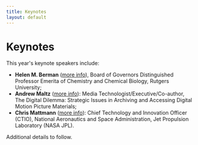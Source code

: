 ```yaml
---
title: Keynotes
layout: default
---
```


# Keynotes

This year's keynote speakers include:

* **Helen M. Berman** ([more info](https://chem.rutgers.edu/people/faculty-bio/120-berman-helen)), Board of Governors Distinguished Professor Emerita of Chemistry and Chemical Biology, Rutgers University; 
* **Andrew Maltz** ([more info](https://www.oscars.org/science-technology/sci-tech-projects/digital-dilemma-2)): Media Technologist/Executive/Co-author, The Digital Dilemma: Strategic Issues in Archiving and Accessing Digital Motion Picture Materials; 
* **Chris Mattmann** ([more info](https://scienceandtechnology.jpl.nasa.gov/dr-chris-mattmann)): Chief Technology and Innovation Officer (CTIO), National Aeronautics and Space Administration, Jet Propulsion Laboratory (NASA JPL).

Additional details to follow.
